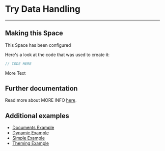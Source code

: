 # Try Data Handling

---

## Making this Space

This Space has been configured

Here's a look at the code that was used to create it:

```jsx
// CODE HERE
```

More Text

## Further documentation

Read more about MORE INFO [here](LINK).

## Additional examples

- [Documents Example](https://platform.flatfile.com/getting-started)
- [Dynamic Example](https://platform.flatfile.com/getting-started)
- [Simple Example](https://platform.flatfile.com/getting-started)
- [Theming Example](https://platform.flatfile.com/getting-started)
